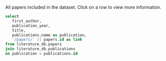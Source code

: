 All papers included in the dataset. Click on a row to view more information.

```sql papers_with_link
select 
   first_author, 
   publication_year,
   title,
   publications.name as publication,
   '/papers/' || papers.id as link
from literature_db.papers
join literature_db.publications
on publication = publications.id
```

<DataTable data={papers_with_link} link=link rows=50 sort="first_author asc" search=true>
   <Column id=first_author />
   <Column id=publication_year fmt=id />
   <Column id=title />
   <Column id=publication />
</DataTable>
